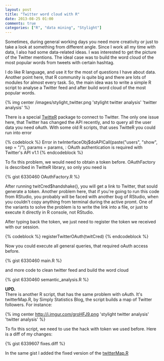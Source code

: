 ```yaml
---
layout: post
title: "Twitter word cloud with R"
date: 2013-08-25 01:00
comments: true
categories: ["R", "data mining", "Stylight"]
---
```


Sometimes, during general working days you need more creativity or just to take a look at something from different angle.
Since I work all my time with data, I also had some data-related ideas. I was interested to get the picture of the Twitter mentions.
The ideal case was to build the word cloud of the most popular words from tweets with certain hashtag.

I do like R language, and use it for the most of questions I have about data. Another point here, that R community is quite big and
there are lots of modules for almost every task. So, the main idea was to write a simple R script to analyse a Twitter feed and after build
word cloud of the most popular words.

{% img center /images/stylight_twitter.png 'stylight twitter analysis' 'twitter analysis' %}

<!--more-->

There is a special [TwitteR](http://cran.r-project.org/web/packages/twitteR/) package to connect to Twitter.
The only one issue here, that Twitter has changed the API recently, and to query all the user data you need oAuth.
With some old R scripts, that uses TwitteR you could run into error

{% codeblock %}
Error in twInterfaceObj$doAPICall(paste("users", "show", sep = "/"), params = params,  :
  OAuth authentication is required with Twitter's API v1.1
{% endcodeblock %}

To fix this problem, we would need to obtain a token before. OAuthFactory is described in TwitteR library, so only you need is

{% gist 6330460 OAuthFactory.R %}

After running twitCred$handshake(), you will get a link to Twitter, that sould generate a token. Another problem here,
that if you're going to run this code from RStudio, you probably will be faced with another bug of RStudio, when you couldn't
copy anything from terminal during the active promt. One of the variants to solve the problem is to write the link into a file,
or just to execute it directly in R console, not RStudio.

After typing back the token, we just need to register the token we received with our session.

{% codeblock %}
registerTwitterOAuth(twitCred)
{% endcodeblock %}

Now you could execute all general queries, that required oAuth access before.

{% gist 6330460 main.R %}

and more code to clean twitter feed and build the word cloud

{% gist 6330460 semantic_analysis.R %}

__UPD.__<br />
There is another R script, that has the same problem with oAuth. It's twitterMap.R, by Simply Statistics Blog,
the script builds a map of Twitter followers. For instance:

{% img center http://i.imgur.com/groHFJ9.png 'stylight twitter analysis' 'twitter analysis' %}

To fix this script, we need to use the hack with token we used before. Here is a diff of my changes:

{% gist 6339607 fixes.diff %}

In the same gist I added the fixed version of the [twitterMap.R](https://gist.github.com/lc0/6339607#file-twittermap-r)
